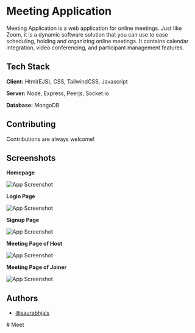 
# Meeting Application

Meeting Application is a web application for online meetings. Just like Zoom, it is a dynamic software solution that you can use to ease scheduling, holding and organizing online meetings. It contains calendar integration, video conferencing, and participant management features. 


## Tech Stack

**Client:** Html(EJS), CSS, TailwindCSS, Javascript

**Server:** Node, Express, Peerjs, Socket.io

**Database:** MongoDB


## Contributing

Contributions are always welcome!


## Screenshots

**Homepage**

![App Screenshot](https://github.com/geeksforgeeksorg/Meeting-Application/blob/main/screenshots/homepage-meeting-application-project.png?raw=true)

**Login Page**

![App Screenshot](https://github.com/geeksforgeeksorg/Meeting-Application/blob/main/screenshots/login-page-meeting-application.png?raw=true)

**Signup Page**

![App Screenshot](https://github.com/geeksforgeeksorg/Meeting-Application/blob/main/screenshots/signup-page-meeting-application.png?raw=true)

**Meeting Page of Host**

![App Screenshot](https://github.com/geeksforgeeksorg/Meeting-Application/blob/main/screenshots/meeting-page-of-host.png?raw=true)

**Meeting Page of Joiner**

![App Screenshot](https://github.com/geeksforgeeksorg/Meeting-Application/blob/main/screenshots/meeting-page-of-joiner.png?raw=true)


## Authors

- [@saurabhjais](https://www.github.com/saurabhjais)

#   M e e t  
 